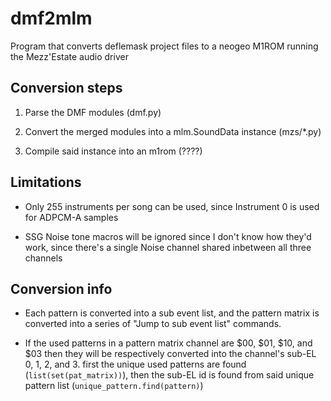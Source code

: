 # dmf2mlm
Program that converts deflemask project files to a neogeo M1ROM running the Mezz'Estate audio driver

## Conversion steps

1. Parse the DMF modules (dmf.py)

3. Convert the merged modules into a mlm.SoundData instance (mzs/\*.py)

4. Compile said instance into an m1rom (????)

## Limitations

- Only 255 instruments per song can be used, since Instrument 0 is used for
ADPCM-A samples

- SSG Noise tone macros will be ignored since I don't know how they'd work, since there's a single Noise channel shared inbetween all three channels

## Conversion info

- Each pattern is converted into a sub event list, and the pattern matrix is converted into a series of "Jump to sub event list" commands.

- If the used patterns in a pattern matrix channel are $00, $01, $10, and $03
then they will be respectively converted into the channel's sub-EL 0, 1, 2, and 3. first the unique used patterns are found (`list(set(pat_matrix))`), then the sub-EL id is found from said unique pattern list (`unique_pattern.find(pattern)`)